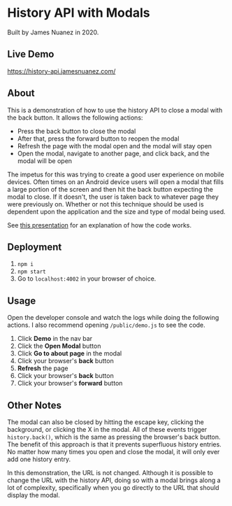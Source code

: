 # History API with Modals

Built by James Nuanez in 2020.

## Live Demo

https://history-api.jamesnuanez.com/

## About

This is a demonstration of how to use the history API to close a modal with the back button. It allows the following actions:

  * Press the back button to close the modal
  * After that, press the forward button to reopen the modal
  * Refresh the page with the modal open and the modal will stay open
  * Open the modal, navigate to another page, and click back, and the modal will be open

The impetus for this was trying to create a good user experience on mobile devices. Often times on an Android device users will open a modal that fills a large portion of the screen and then hit the back button expecting the modal to close. If it doesn't, the user is taken back to whatever page they were previously on. Whether or not this technique should be used is dependent upon the application and the size and type of modal being used.

See [this presentation](public/presentation.ppt) for an explanation of how the code works.

## Deployment

1. `npm i`
2. `npm start`
3. Go to `localhost:4002` in your browser of choice.

## Usage

Open the developer console and watch the logs while doing the following actions. I also recommend opening `/public/demo.js` to see the code.

1. Click <strong>Demo</strong> in the nav bar
2. Click the <strong>Open Modal</strong> button
3. Click <strong>Go to about page</strong> in the modal
4. Click your browser's <strong>back</strong> button
5. <strong>Refresh</strong> the page
6. Click your browser's <strong>back</strong> button
7. Click your browser's <strong>forward</strong> button

## Other Notes

The modal can also be closed by hitting the escape key, clicking the background, or clicking the X in the modal. All of these events trigger `history.back()`, which is the same as pressing the browser's back button. The benefit of this approach is that it prevents superfluous history entries. No matter how many times you open and close the modal, it will only ever add one history entry.

In this demonstration, the URL is not changed. Although it is possible to change the URL with the history API, doing so with a modal brings along a lot of complexity, specifically when you go directly to the URL that should display the modal.

